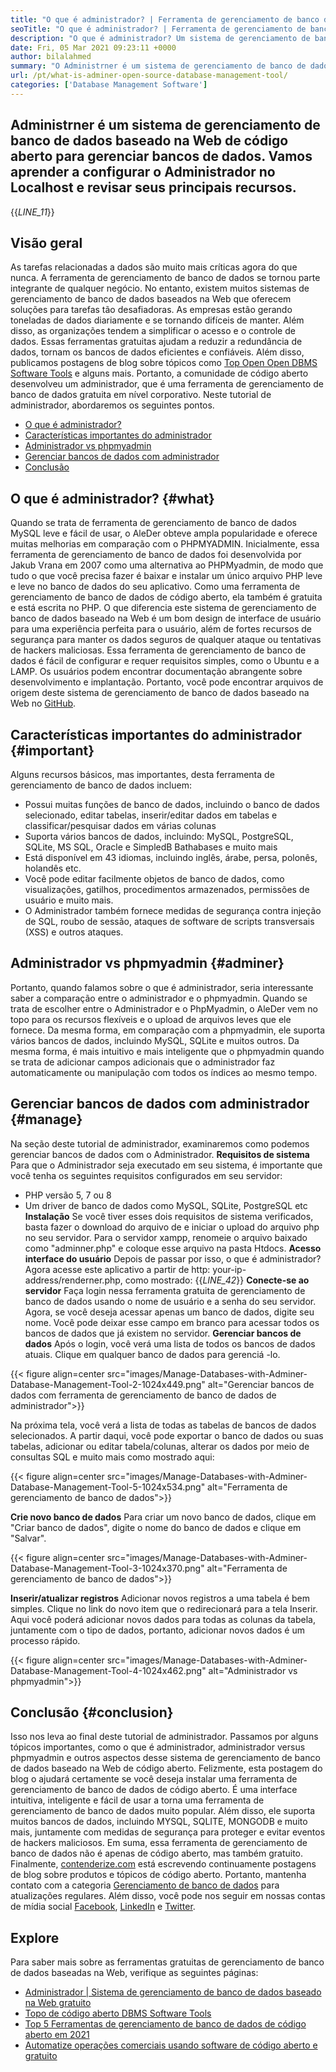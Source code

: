 ```yaml
---
title: "O que é administrador? | Ferramenta de gerenciamento de banco de dados de código aberto" 
seoTitle: "O que é administrador? | Ferramenta de gerenciamento de banco de dados de código aberto" 
description: "O que é administrador? Um sistema de gerenciamento de banco de dados baseado na Web com uma interface amigável para desenvolvedores. Vamos discutir como gerenciar bancos de dados com um administrador de código aberto." 
date: Fri, 05 Mar 2021 09:23:11 +0000
author: bilalahmed
summary: "O Administrner é um sistema de gerenciamento de banco de dados baseado na Web de código aberto para gerenciar bancos de dados. Vamos aprender a configurar o Administrador no Localhost e revisar seus principais recursos." 
url: /pt/what-is-adminer-open-source-database-management-tool/
categories: ['Database Management Software']
---
```


## Administrner é um sistema de gerenciamento de banco de dados baseado na Web de código aberto para gerenciar bancos de dados. Vamos aprender a configurar o Administrador no Localhost e revisar seus principais recursos.
{{_LINE_11_}}

## Visão geral
As tarefas relacionadas a dados são muito mais críticas agora do que nunca. A ferramenta de gerenciamento de banco de dados se tornou parte integrante de qualquer negócio. No entanto, existem muitos sistemas de gerenciamento de banco de dados baseados na Web que oferecem soluções para tarefas tão desafiadoras. As empresas estão gerando toneladas de dados diariamente e se tornando difíceis de manter. Além disso, as organizações tendem a simplificar o acesso e o controle de dados. Essas ferramentas gratuitas ajudam a reduzir a redundância de dados, tornam os bancos de dados eficientes e confiáveis. Além disso, publicamos postagens de blog sobre tópicos como [Top Open Open DBMS Software Tools][1] e alguns mais.
Portanto, a comunidade de código aberto desenvolveu um administrador, que é uma ferramenta de gerenciamento de banco de dados gratuita em nível corporativo. Neste tutorial de administrador, abordaremos os seguintes pontos.
  * [O que é administrador?][2]
  * [Características importantes do administrador][3]
  * [Administrador vs phpmyadmin][4]
  * [Gerenciar bancos de dados com administrador][5]
  * [Conclusão][6]

## O que é administrador? {#what}

Quando se trata de ferramenta de gerenciamento de banco de dados MySQL leve e fácil de usar, o AleDer obteve ampla popularidade e oferece muitas melhorias em comparação com o PHPMYADMIN. Inicialmente, essa ferramenta de gerenciamento de banco de dados foi desenvolvida por Jakub Vrana em 2007 como uma alternativa ao PHPMyadmin, de modo que tudo o que você precisa fazer é baixar e instalar um único arquivo PHP leve e leve no banco de dados do seu aplicativo.
Como uma ferramenta de gerenciamento de banco de dados de código aberto, ela também é gratuita e está escrita no PHP. O que diferencia este sistema de gerenciamento de banco de dados baseado na Web é um bom design de interface de usuário para uma experiência perfeita para o usuário, além de fortes recursos de segurança para manter os dados seguros de qualquer ataque ou tentativas de hackers maliciosas. Essa ferramenta de gerenciamento de banco de dados é fácil de configurar e requer requisitos simples, como o Ubuntu e a LAMP. Os usuários podem encontrar documentação abrangente sobre desenvolvimento e implantação. Portanto, você pode encontrar arquivos de origem deste sistema de gerenciamento de banco de dados baseado na Web no [GitHub][7].

## Características importantes do administrador {#important}

Alguns recursos básicos, mas importantes, desta ferramenta de gerenciamento de banco de dados incluem:
  * Possui muitas funções de banco de dados, incluindo o banco de dados selecionado, editar tabelas, inserir/editar dados em tabelas e classificar/pesquisar dados em várias colunas
  * Suporta vários bancos de dados, incluindo: MySQL, PostgreSQL, SQLite, MS SQL, Oracle e SimpledB Bathabases e muito mais
  * Está disponível em 43 idiomas, incluindo inglês, árabe, persa, polonês, holandês etc.
  * Você pode editar facilmente objetos de banco de dados, como visualizações, gatilhos, procedimentos armazenados, permissões de usuário e muito mais.
  * O Administrador também fornece medidas de segurança contra injeção de SQL, roubo de sessão, ataques de software de scripts transversais (XSS) e outros ataques.

## Administrador vs phpmyadmin {#adminer}

Portanto, quando falamos sobre o que é administrador, seria interessante saber a comparação entre o administrador e o phpmyadmin. Quando se trata de escolher entre o Administrador e o PhpMyadmin, o AleDer vem no topo para os recursos flexíveis e o upload de arquivos leves que ele fornece. Da mesma forma, em comparação com a phpmyadmin, ele suporta vários bancos de dados, incluindo MySQL, SQLite e muitos outros. Da mesma forma, é mais intuitivo e mais inteligente que o phpmyadmin quando se trata de adicionar campos adicionais que o administrador faz automaticamente ou manipulação com todos os índices ao mesmo tempo.

## Gerenciar bancos de dados com administrador {#manage}

Na seção deste tutorial de administrador, examinaremos como podemos gerenciar bancos de dados com o Administrador.
 **Requisitos de sistema** 
Para que o Administrador seja executado em seu sistema, é importante que você tenha os seguintes requisitos configurados em seu servidor:
  * PHP versão 5, 7 ou 8
  * Um driver de banco de dados como MySQL, SQLite, PostgreSQL etc
 **Instalação** 
Se você tiver esses dois requisitos de sistema verificados, basta fazer o download do arquivo de [][8] e iniciar o upload do arquivo php no seu servidor. Para o servidor xampp, renomeie o arquivo baixado como "adminner.php" e coloque esse arquivo na pasta Htdocs.
 **Acesso interface do usuário** 
Depois de passar por isso, o que é administrador? Agora acesse este aplicativo a partir de http: your-ip-address/renderner.php, como mostrado:
{{_LINE_42_}}
 **Conecte-se ao servidor** 
Faça login nessa ferramenta gratuita de gerenciamento de banco de dados usando o nome de usuário e a senha do seu servidor. Agora, se você deseja acessar apenas um banco de dados, digite seu nome. Você pode deixar esse campo em branco para acessar todos os bancos de dados que já existem no servidor.
 **Gerenciar bancos de dados** 
Após o login, você verá uma lista de todos os bancos de dados atuais. Clique em qualquer banco de dados para gerenciá -lo.

{{< figure align=center src="images/Manage-Databases-with-Adminer-Database-Management-Tool-2-1024x449.png" alt="Gerenciar bancos de dados com ferramenta de gerenciamento de banco de dados de administrador">}}

Na próxima tela, você verá a lista de todas as tabelas de bancos de dados selecionados. A partir daqui, você pode exportar o banco de dados ou suas tabelas, adicionar ou editar tabela/colunas, alterar os dados por meio de consultas SQL e muito mais como mostrado aqui:

{{< figure align=center src="images/Manage-Databases-with-Adminer-Database-Management-Tool-5-1024x534.png" alt="Ferramenta de gerenciamento de banco de dados">}}

 **Crie novo banco de dados** 
Para criar um novo banco de dados, clique em "Criar banco de dados", digite o nome do banco de dados e clique em "Salvar".

{{< figure align=center src="images/Manage-Databases-with-Adminer-Database-Management-Tool-3-1024x370.png" alt="Ferramenta de gerenciamento de banco de dados">}}

 **Inserir/atualizar registros** 
Adicionar novos registros a uma tabela é bem simples. Clique no link do novo item que o redirecionará para a tela Inserir. Aqui você poderá adicionar novos dados para todas as colunas da tabela, juntamente com o tipo de dados, portanto, adicionar novos dados é um processo rápido.

{{< figure align=center src="images/Manage-Databases-with-Adminer-Database-Management-Tool-4-1024x462.png" alt="Administrador vs phpmyadmin">}}


## Conclusão {#conclusion}

Isso nos leva ao final deste tutorial de administrador. Passamos por alguns tópicos importantes, como o que é administrador, administrador versus phpmyadmin e outros aspectos desse sistema de gerenciamento de banco de dados baseado na Web de código aberto. Felizmente, esta postagem do blog o ajudará certamente se você deseja instalar uma ferramenta de gerenciamento de banco de dados de código aberto. É uma interface intuitiva, inteligente e fácil de usar a torna uma ferramenta de gerenciamento de banco de dados muito popular. Além disso, ele suporta muitos bancos de dados, incluindo MYSQL, SQLITE, MONGODB e muito mais, juntamente com medidas de segurança para proteger e evitar eventos de hackers maliciosos. Em suma, essa ferramenta de gerenciamento de banco de dados não é apenas de código aberto, mas também gratuito.
Finalmente, [contenderize.com][9] está escrevendo continuamente postagens de blog sobre produtos e tópicos de código aberto. Portanto, mantenha contato com a categoria [Gerenciamento de banco de dados][10] para atualizações regulares. Além disso, você pode nos seguir em nossas contas de mídia social [Facebook][11], [LinkedIn][12] e [Twitter][13].

## Explore
Para saber mais sobre as ferramentas gratuitas de gerenciamento de banco de dados baseadas na Web, verifique as seguintes páginas:
  * [Administrador | Sistema de gerenciamento de banco de dados baseado na Web gratuito][14]
  * [Topo de código aberto DBMS Software Tools][1]
  * [Top 5 Ferramentas de gerenciamento de banco de dados de código aberto em 2021][15]
  * [Automatize operações comerciais usando software de código aberto e gratuito][16]



 [1]: https://products.containerize.com/database-management
 [2]: #what
 [3]: #important
 [4]: #adminer
 [5]: #manage
 [6]: #conclusion
 [7]: https://github.com/vrana/adminer
 [8]: https://www.adminer.org/
 [9]: https://www.containerize.com/
 [10]: https://products.containerize.com/database-management/
 [11]: https://web.facebook.com/containerize
 [12]: https://www.linkedin.com/company/containerize/
 [13]: https://twitter.com/containerize_co
 [14]: https://products.containerize.com/database-management/adminer
 [15]: https://blog.containerize.com/2021/01/16/top-5-open-source-database-management-tools-in-2021/
 [16]: https://blog.containerize.com/blogging/automate-business-operations-using-open-source-software/
